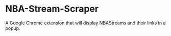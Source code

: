 # NBA-Stream-Scraper
A Google Chrome extension that will display NBAStreams and their links in a popup.
